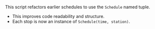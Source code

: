 This script refactors earlier schedules to use the `Schedule` named tuple.
- This improves code readability and structure.
- Each stop is now an instance of `Schedule(time, station)`.
